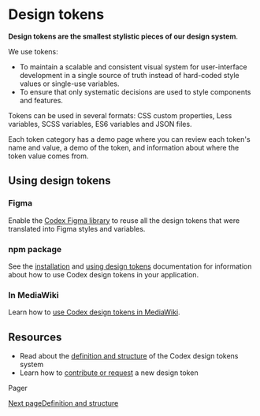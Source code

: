 # Design tokens [​](#design-tokens)

**Design tokens are the smallest stylistic pieces of our design system**.

We use tokens:

*   To maintain a scalable and consistent visual system for user-interface development in a single source of truth instead of hard-coded style values or single-use variables.
*   To ensure that only systematic decisions are used to style components and features.

Tokens can be used in several formats: CSS custom properties, Less variables, SCSS variables, ES6 variables and JSON files.

Each token category has a demo page where you can review each token's name and value, a demo of the token, and information about where the token value comes from.

## Using design tokens [​](#using-design-tokens)

### Figma [​](#figma)

Enable the [Codex Figma library](https://www.figma.com/design/KoDuJMadWBXtsOtzGS4134/Codex?node-id=1891-4420&node-type=canvas&t=plW1hmguHVWs3fWZ-11) to reuse all the design tokens that were translated into Figma styles and variables.

### npm package [​](#npm-package)

See the [installation](./../using-codex/developing.html#installation) and [using design tokens](./../using-codex/developing.html#using-design-tokens) documentation for information about how to use Codex design tokens in your application.

### In MediaWiki [​](#in-mediawiki)

Learn how to [use Codex design tokens in MediaWiki](https://www.mediawiki.org/wiki/Codex#Using_design_tokens_directly).

## Resources [​](#resources)

*   Read about the [definition and structure](./definition-and-structure.html) of the Codex design tokens system
*   Learn how to [contribute or request](./../contributing/contributing-tokens.html) a new design token

Pager

[Next pageDefinition and structure](/codex/main/design-tokens/definition-and-structure.html)